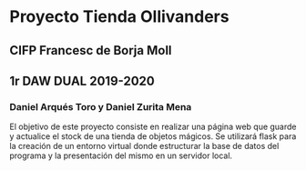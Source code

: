 # Proyecto Tienda Ollivanders
## CIFP Francesc de Borja Moll
## 1r DAW DUAL 2019-2020
### Daniel Arqués Toro y Daniel Zurita Mena

El objetivo de este proyecto consiste en realizar una página web que guarde y actualice el stock de una tienda de objetos mágicos.
Se utilizará flask para la creación de un entorno virtual donde estructurar la base de datos del programa y la presentación del mismo en un servidor local.